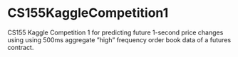 # CS155KaggleCompetition1
CS155 Kaggle Competition 1 for predicting future 1-second price changes  using using 500ms aggregate ”high” frequency order book data of a futures contract. 
